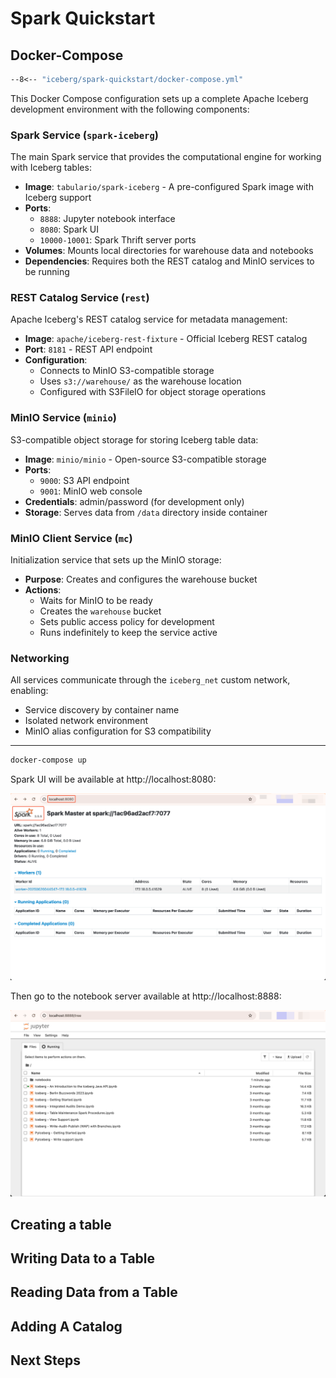 # Spark Quickstart

## Docker-Compose

```dockerfile
--8<-- "iceberg/spark-quickstart/docker-compose.yml"
```

This Docker Compose configuration sets up a complete Apache Iceberg development environment with the following components:


### Spark Service (`spark-iceberg`)

The main Spark service that provides the computational engine for working with Iceberg tables:

- **Image**: `tabulario/spark-iceberg` - A pre-configured Spark image with Iceberg support
- **Ports**: 
  - `8888`: Jupyter notebook interface
  - `8080`: Spark UI
  - `10000-10001`: Spark Thrift server ports
- **Volumes**: Mounts local directories for warehouse data and notebooks
- **Dependencies**: Requires both the REST catalog and MinIO services to be running


### REST Catalog Service (`rest`)

Apache Iceberg's REST catalog service for metadata management:

- **Image**: `apache/iceberg-rest-fixture` - Official Iceberg REST catalog
- **Port**: `8181` - REST API endpoint
- **Configuration**: 
  - Connects to MinIO S3-compatible storage
  - Uses `s3://warehouse/` as the warehouse location
  - Configured with S3FileIO for object storage operations


### MinIO Service (`minio`)

S3-compatible object storage for storing Iceberg table data:

- **Image**: `minio/minio` - Open-source S3-compatible storage
- **Ports**:
  - `9000`: S3 API endpoint
  - `9001`: MinIO web console
- **Credentials**: admin/password (for development only)
- **Storage**: Serves data from `/data` directory inside container


### MinIO Client Service (`mc`)

Initialization service that sets up the MinIO storage:

- **Purpose**: Creates and configures the warehouse bucket
- **Actions**:
  - Waits for MinIO to be ready
  - Creates the `warehouse` bucket
  - Sets public access policy for development
  - Runs indefinitely to keep the service active


### Networking

All services communicate through the `iceberg_net` custom network, enabling:

- Service discovery by container name
- Isolated network environment
- MinIO alias configuration for S3 compatibility

---

```bash
docker-compose up
```

Spark UI will be available at http://localhost:8080:

![](./static/spark-ui.png)

Then go to the notebook server available at http://localhost:8888:

![](./static/jupyter-notebook.png)


## Creating a table


## Writing Data to a Table


## Reading Data from a Table


## Adding A Catalog


## Next Steps

